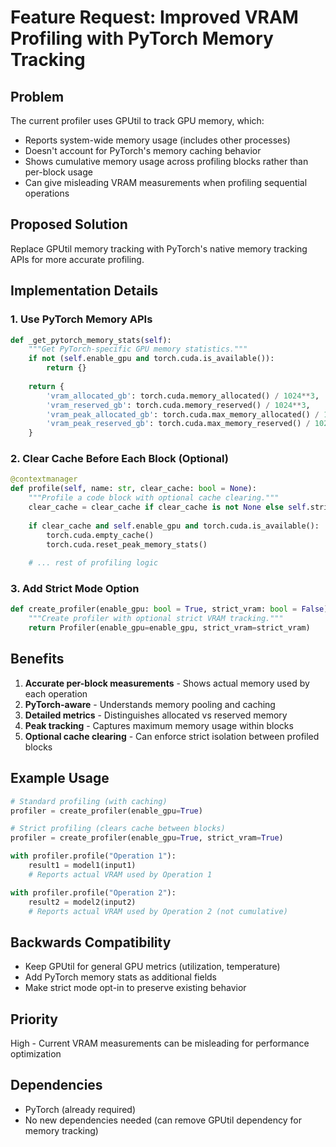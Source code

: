 # Feature Request: Improved VRAM Profiling with PyTorch Memory Tracking

## Problem
The current profiler uses GPUtil to track GPU memory, which:
- Reports system-wide memory usage (includes other processes)
- Doesn't account for PyTorch's memory caching behavior
- Shows cumulative memory usage across profiling blocks rather than per-block usage
- Can give misleading VRAM measurements when profiling sequential operations

## Proposed Solution
Replace GPUtil memory tracking with PyTorch's native memory tracking APIs for more accurate profiling.

## Implementation Details

### 1. Use PyTorch Memory APIs
```python
def _get_pytorch_memory_stats(self):
    """Get PyTorch-specific GPU memory statistics."""
    if not (self.enable_gpu and torch.cuda.is_available()):
        return {}
    
    return {
        'vram_allocated_gb': torch.cuda.memory_allocated() / 1024**3,
        'vram_reserved_gb': torch.cuda.memory_reserved() / 1024**3,
        'vram_peak_allocated_gb': torch.cuda.max_memory_allocated() / 1024**3,
        'vram_peak_reserved_gb': torch.cuda.max_memory_reserved() / 1024**3,
    }
```

### 2. Clear Cache Before Each Block (Optional)
```python
@contextmanager
def profile(self, name: str, clear_cache: bool = None):
    """Profile a code block with optional cache clearing."""
    clear_cache = clear_cache if clear_cache is not None else self.strict_vram
    
    if clear_cache and self.enable_gpu and torch.cuda.is_available():
        torch.cuda.empty_cache()
        torch.cuda.reset_peak_memory_stats()
    
    # ... rest of profiling logic
```

### 3. Add Strict Mode Option
```python
def create_profiler(enable_gpu: bool = True, strict_vram: bool = False) -> Profiler:
    """Create profiler with optional strict VRAM tracking."""
    return Profiler(enable_gpu=enable_gpu, strict_vram=strict_vram)
```

## Benefits
1. **Accurate per-block measurements** - Shows actual memory used by each operation
2. **PyTorch-aware** - Understands memory pooling and caching
3. **Detailed metrics** - Distinguishes allocated vs reserved memory
4. **Peak tracking** - Captures maximum memory usage within blocks
5. **Optional cache clearing** - Can enforce strict isolation between profiled blocks

## Example Usage
```python
# Standard profiling (with caching)
profiler = create_profiler(enable_gpu=True)

# Strict profiling (clears cache between blocks)
profiler = create_profiler(enable_gpu=True, strict_vram=True)

with profiler.profile("Operation 1"):
    result1 = model1(input1)
    # Reports actual VRAM used by Operation 1

with profiler.profile("Operation 2"):
    result2 = model2(input2)
    # Reports actual VRAM used by Operation 2 (not cumulative)
```

## Backwards Compatibility
- Keep GPUtil for general GPU metrics (utilization, temperature)
- Add PyTorch memory stats as additional fields
- Make strict mode opt-in to preserve existing behavior

## Priority
High - Current VRAM measurements can be misleading for performance optimization

## Dependencies
- PyTorch (already required)
- No new dependencies needed (can remove GPUtil dependency for memory tracking)